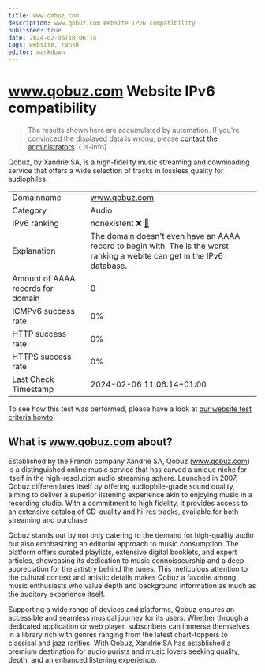 ```yaml
---
title: www.qobuz.com
description: www.qobuz.com Website IPv6 compatibility
published: true
date: 2024-02-06T10:06:14
tags: website, rank6
editor: markdown
---
```


# www.qobuz.com Website IPv6 compatibility

> The results shown here are accumulated by automation. If you're convinced the displayed data is wrong, please [contact the administrators](/howto/chat). 
{.is-info}

Qobuz, by Xandrie SA, is a high-fidelity music streaming and downloading service that offers a wide selection of tracks in lossless quality for audiophiles.


|   |   |
| - | - |
| Domainname | www.qobuz.com
| Category | Audio |
| IPv6 ranking | nonexistent :x: [🔗](/howto/ranking) |
| Explanation | The domain doesn't even have an AAAA record to begin with. The is the worst ranking a webite can get in the IPv6 database. |
| Amount of AAAA records for domain | 0 |
| ICMPv6 success rate | 0%|
| HTTP success rate | 0% |
| HTTPS success rate | 0% |
| Last Check Timestamp | 2024-02-06 11:06:14+01:00 |

To see how this test was performed, please have a look at [our website test criteria howto](/howto/testcriteria/website)!


## What is www.qobuz.com about?
Established by the French company Xandrie SA, Qobuz (www.qobuz.com) is a distinguished online music service that has carved a unique niche for itself in the high-resolution audio streaming sphere. Launched in 2007, Qobuz differentiates itself by offering audiophile-grade sound quality, aiming to deliver a superior listening experience akin to enjoying music in a recording studio. With a commitment to high fidelity, it provides access to an extensive catalog of CD-quality and hi-res tracks, available for both streaming and purchase.

Qobuz stands out by not only catering to the demand for high-quality audio but also emphasizing an editorial approach to music consumption. The platform offers curated playlists, extensive digital booklets, and expert articles, showcasing its dedication to music connoisseurship and a deep appreciation for the artistry behind the tunes. This meticulous attention to the cultural context and artistic details makes Qobuz a favorite among music enthusiasts who value depth and background information as much as the auditory experience itself.

Supporting a wide range of devices and platforms, Qobuz ensures an accessible and seamless musical journey for its users. Whether through a dedicated application or web player, subscribers can immerse themselves in a library rich with genres ranging from the latest chart-toppers to classical and jazz rarities. With Qobuz, Xandrie SA has established a premium destination for audio purists and music lovers seeking quality, depth, and an enhanced listening experience.



